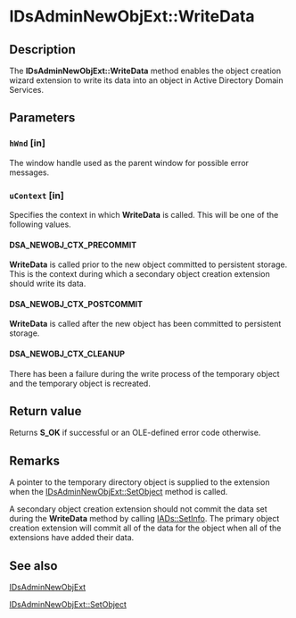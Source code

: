 # IDsAdminNewObjExt::WriteData

## Description

The **IDsAdminNewObjExt::WriteData** method enables the object creation wizard extension to write its data into an object in Active Directory Domain Services.

## Parameters

### `hWnd` [in]

The window handle used as the parent window for possible error messages.

### `uContext` [in]

Specifies the context in which **WriteData** is called. This will be one of the following values.

#### DSA_NEWOBJ_CTX_PRECOMMIT

**WriteData** is called prior to the new object committed to persistent storage. This is the context during which a secondary object creation extension should write its data.

#### DSA_NEWOBJ_CTX_POSTCOMMIT

**WriteData** is called after the new object has been committed to persistent storage.

#### DSA_NEWOBJ_CTX_CLEANUP

There has been a failure during the write process of the temporary object and the temporary object is recreated.

## Return value

Returns **S_OK** if successful or an OLE-defined error code otherwise.

## Remarks

A pointer to the temporary directory object is supplied to the extension when the [IDsAdminNewObjExt::SetObject](https://learn.microsoft.com/windows/desktop/api/dsadmin/nf-dsadmin-idsadminnewobjext-setobject) method is called.

A secondary object creation extension should not commit the data set during the **WriteData** method by calling [IADs::SetInfo](https://learn.microsoft.com/windows/desktop/api/iads/nf-iads-iads-setinfo). The primary object creation extension will commit all of the data for the object when all of the extensions have added their data.

## See also

[IDsAdminNewObjExt](https://learn.microsoft.com/windows/desktop/api/dsadmin/nn-dsadmin-idsadminnewobjext)

[IDsAdminNewObjExt::SetObject](https://learn.microsoft.com/windows/desktop/api/dsadmin/nf-dsadmin-idsadminnewobjext-setobject)